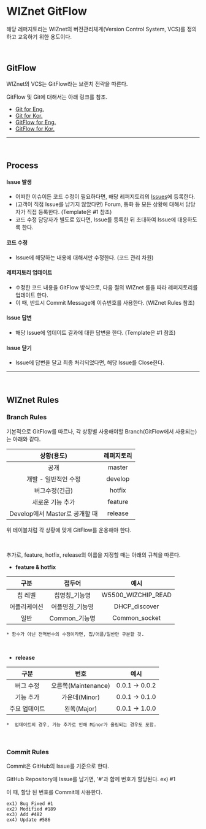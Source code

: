 # WIZnet GitFlow

해당 레퍼지토리는 WIZnet의 버전관리체계(Version Control System, VCS)를 정의하고 교육하기 위한 용도이다.

<br>

## GitFlow
WIZnet의 VCS는 GitFlow라는 브랜치 전략을 따른다.

GitFlow 및 Git에 대해서는 아래 링크를 참조.

 - [Git for Eng.](https://git-scm.com/documentation)
 - [Git for Kor.](https://opentutorials.org/course/2708)
 - [GitFlow for Eng.](https://danielkummer.github.io/git-flow-cheatsheet/)
 - [GitFlow for Kor.](https://gist.github.com/ihoneymon/a28138ee5309c73e94f9)

---
<br>

## Process
#### Issue 발생
 - 어떠한 이슈이든 코드 수정이 필요하다면, 해당 레퍼지토리의 [Issues](https://github.com/Wiznet/WIZ_GitFlow/issues)에 등록한다.
 - (고객이 직접 Issue를 남기지 않았다면) Forum, 통화 등 모든 상황에 대해서 담당자가 직접 등록한다. (Template은 #1 참조)
 - 코드 수정 담당자가 별도로 있다면, Issue를 등록한 뒤 초대하여 Issue에 대응하도록 한다.
#### 코드 수정
 - Issue에 해당하는 내용에 대해서만 수정한다. (코드 관리 차원)
#### 레퍼지토리 업데이트
 - 수정한 코드 내용을 GitFlow 방식으로, 다음 절의 WIZnet 룰을 따라 레퍼지토리를 업데이트 한다.
 - 이 때, 반드시 Commit Message에 이슈번호를 사용한다. (WIZnet Rules 참조)
#### Issue 답변
 - 해당 Issue에 업데이트 결과에 대한 답변을 한다. (Template은 #1 참조)
#### Issue 닫기
 - Issue에 답변을 달고 최종 처리되었다면, 해당 Issue를 Close한다.

---
<br>

## WIZnet Rules

### Branch Rules
기본적으로 GitFlow를 따르나,
각 상황별 사용해야할 Branch(GitFlow에서 사용되는)는 아래와 같다.

|상황(용도)|레퍼지토리|
|:--:|:--:|
|공개|master|
|개발 - 일반적인 수정|develop|
|버그수정(긴급)|hotfix|
|새로운 기능 추가|feature|
|Develop에서 Master로 공개할 때|release|

위 테이블처럼 각 상황에 맞게 GitFlow를 운용해야 한다.

<br>

추가로, feature, hotfix, release의 이름을 지정할 때는 아래의 규칙을 따른다.<br>

 - **feature & hotfix**
 
|구분|접두어|예시|
|:--:|:--:|:--:|
|칩 레벨|칩명칭_기능명|W5500_WIZCHIP_READ|
|어플리케이션|어플명칭_기능명|DHCP_discover|
|일반|Common_기능명|Common_socket|
 
    * 함수가 아닌 전역변수의 수정이라면, 칩/어플/일반만 구분할 것.
 <br>
 
 - **release**
 
|구분|번호|예시|
|:--:|:--:|:--:|
|버그 수정|오른쪽(Maintenance)|0.0.1 -> 0.0.2|
|기능 추가|가운데(Minor)|0.0.1 -> 0.1.0|
|주요 업데이트|왼쪽(Major)|0.0.1 -> 1.0.0|
    
    *  업데이트의 경우, 기능 추가로 인해 Minor가 올림되는 경우도 포함.
<br>

### Commit Rules 
Commit은 GitHub의 Issue를 기준으로 한다.

GitHub Repository에 Issue를 남기면, '#'과 함께 번호가 할당된다. ex) #1

이 때, 할당 된 번호를 Commit에 사용한다.

    ex1) Bug Fixed #1
    ex2) Modified #189
    ex3) Add #482
    ex4) Update #586
